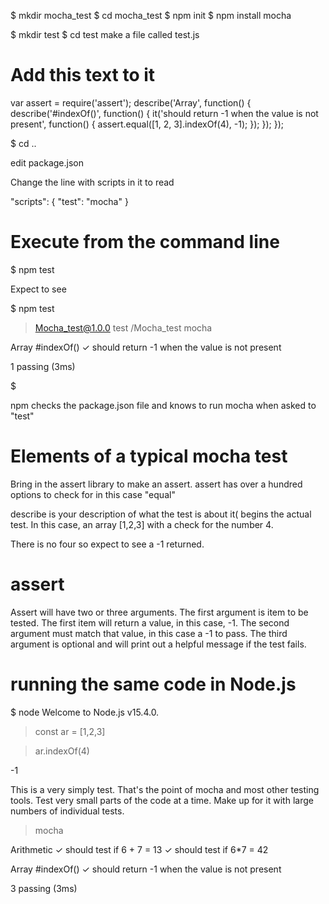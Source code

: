 $ mkdir mocha_test
$ cd mocha_test
$ npm init
$ npm install mocha

$ mkdir test
$ cd test
make a file called 
test.js

# Add this text to it

var assert = require('assert');
describe('Array', function() {
  describe('#indexOf()', function() {
    it('should return -1 when the value is not present', function() {
      assert.equal([1, 2, 3].indexOf(4), -1);
    });
  });
});


$ cd ..

edit package.json

Change the line with scripts in it to read

"scripts": {
  "test": "mocha"
}


# Execute from the command line

$ npm test

Expect to see

$ npm test

> Mocha_test@1.0.0 test <full path>/Mocha_test
> mocha



  Array
    #indexOf()
      ✓ should return -1 when the value is not present


  1 passing (3ms)

$ 


npm checks the package.json file and knows to run mocha when asked to "test"

# Elements of a typical mocha test

Bring in the assert library to make an assert. assert has over a hundred options to check for in this case "equal"

describe is your description of what the test is about 
it( begins the actual test. In this case, an array [1,2,3] with a check for the number 4. 

There is no four so expect to see a -1 returned.

# assert 
Assert will have two or three arguments. The first argument is item to be tested. The first item will return a value, in this case,
-1. The second argument must match that value, in this case a -1 to pass. The third argument is optional and will print
out a helpful message if the test fails.  

# running the same code in Node.js
$ node
Welcome to Node.js v15.4.0.
 > const ar = [1,2,3]

 > ar.indexOf(4)

-1
 > 


This is a very simply test. That's the point of mocha and most other testing tools. Test very small parts of the code at a time. 
Make up for it with large numbers of individual tests. 


> mocha

  Arithmetic
    ✓ should test if 6 + 7  = 13
    ✓ should test if 6*7 = 42

  Array
    #indexOf()
      ✓ should return -1 when the value is not present


  3 passing (3ms)

